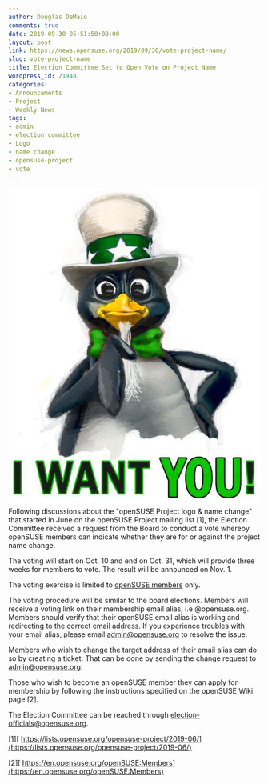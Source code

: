 ```yaml
---
author: Douglas DeMaio
comments: true
date: 2019-09-30 05:51:50+00:00
layout: post
link: https://news.opensuse.org/2019/09/30/vote-project-name/
slug: vote-project-name
title: Election Committee Set to Open Vote on Project Name
wordpress_id: 21948
categories:
- Announcements
- Project
- Weekly News
tags:
- admin
- election committee
- Logo
- name change
- opensuse-project
- vote
---
```


![](/wp-content/uploads/2014/10/i-want-you-1.jpg)Following discussions about the "openSUSE Project logo & name change" that started in June on the openSUSE Project mailing list [1], the Election Committee received a request from the Board to conduct a vote whereby openSUSE members can indicate whether they are for or against the project name change.

The voting will start on Oct. 10 and end on Oct. 31, which will provide three weeks for members to vote. The result will be announced on Nov. 1.

The voting exercise is limited to [openSUSE members](https://en.opensuse.org/openSUSE:Members) only.

The voting procedure will be similar to the board elections. Members will receive a voting link on their membership email alias, i.e @opensuse.org. Members should verify that their openSUSE email alias is working and redirecting to the correct email address. If you experience troubles with your email alias, please email [admin@opensuse.org](mailto:admin@opensuse.org) to resolve the issue.

Members who wish to change the target address of their email alias can do so by creating a ticket. That can be done by sending the change request to [admin@opensuse.org](mailto:admin@opensuse.org).

Those who wish to become an openSUSE member they can apply for membership by following the instructions specified on the openSUSE Wiki page [2].

The Election Committee can be reached through [election-officials@opensuse.org](mailto:election-officials@opensuse.org).

[1][ https://lists.opensuse.org/opensuse-project/2019-06/](https://lists.opensuse.org/opensuse-project/2019-06/)

[2][ https://en.opensuse.org/openSUSE:Members](https://en.opensuse.org/openSUSE:Members)
